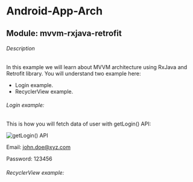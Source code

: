 # Android-App-Arch

## Module: mvvm-rxjava-retrofit

###### Description
In this example we will learn about MVVM architecture using RxJava and Retrofit library.
You will understand two example here:
- Login example.
- RecyclerView example.

###### Login example:

This is how you will fetch data of user with getLogin() API:

![getLogin() API](http://www.pjetapps.com/api-tutorials/images/github/mvvm_rxjava_retrofit/get_login.png)

Email:    john.doe@xyz.com

Password: 123456

###### RecyclerView example:

